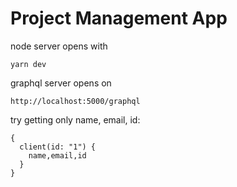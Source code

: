 # Project Management App

node server opens with

```
yarn dev
```

graphql server opens on

```
http://localhost:5000/graphql
```

try getting only name, email, id:

```
{
  client(id: "1") {
    name,email,id
  }
}
```
